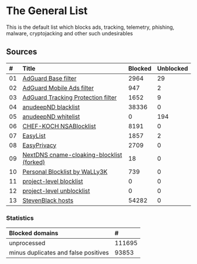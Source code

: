 
# The General List

This is the default list which blocks ads, tracking, telemetry,
phishing, malware, cryptojacking and other such undesirables

## Sources

| #    | Title                                                                                                                  | Blocked | Unblocked |
| :--- | :--------------------------------------------------------------------------------------------------------------------- | :------ | :---- |
| 01   | [AdGuard Base filter](https://filters.adtidy.org/extension/chromium/filters/2.txt)                                     | 2964    | 29    |
| 02   | [AdGuard Mobile Ads filter](https://filters.adtidy.org/extension/chromium/filters/11.txt)                              | 947     | 2     |
| 03   | [AdGuard Tracking Protection filter](https://filters.adtidy.org/extension/chromium/filters/3.txt)                      | 1652    | 9     |
| 04   | [anudeepND blacklist](https://raw.githubusercontent.com/anudeepND/blacklist/master/adservers.txt)                      | 38336   | 0     |
| 05   | [anudeepND whitelist](https://raw.githubusercontent.com/anudeepND/whitelist/master/domains/whitelist.txt)              | 0       | 194   |
| 06   | [CHEF-KOCH NSABlocklist](https://github.com/CHEF-KOCH/NSABlocklist/raw/master/HOSTS/HOSTS)                             | 8191    | 0     |
| 07   | [EasyList](https://easylist.to/easylist/easylist.txt)                                                                  | 1857    | 2     |
| 08   | [EasyPrivacy](https://easylist.to/easylist/easyprivacy.txt)                                                            | 2709    | 0     |
| 09   | [NextDNS cname-cloaking-blocklist (forked)](https://github.com/arapurayil/cname-cloaking-blocklist/raw/master/domains) | 18      | 0     |
| 10   | [Personal Blocklist by WaLLy3K](https://v.firebog.net/hosts/static/w3kbl.txt)                                          | 739     | 0     |
| 11   | [project-level blocklist](https://github.com/arapurayil/ABL/raw/master/sources/_block.txt)                             | 0       | 0     |
| 12   | [project-level unblocklist](https://github.com/arapurayil/ABL/raw/master/sources/_unblock.txt)                         | 0       | 0     |
| 13   | [StevenBlack hosts](https://raw.githubusercontent.com/StevenBlack/hosts/master/hosts)                                  | 54282   | 0     |

### Statistics

| Blocked domains                          | #        |
| :--------------------------------------- | :------- |
| unprocessed                              | 111695   |
| minus duplicates and false positives     | 93853    |

